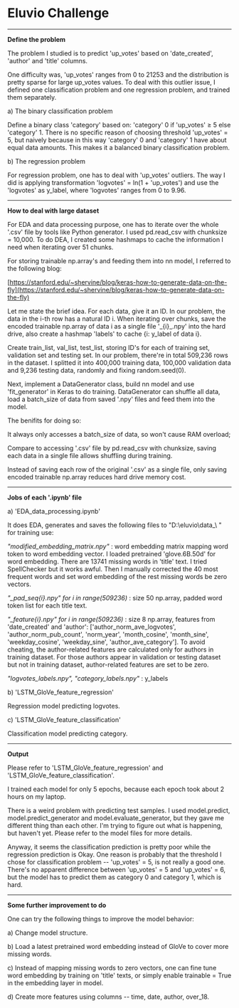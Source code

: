 # Eluvio Challenge

------------------------------------------------------------------------------------------------------------

**Define the problem**

The problem I studied is to predict &#39;up\_votes&#39; based on &#39;date\_created&#39;, &#39;author&#39; and &#39;title&#39; columns.

One difficulty was, &#39;up\_votes&#39; ranges from 0 to 21253 and the distribution is pretty sparse for large up\_votes values. To deal with this outlier issue, I defined one classification problem and one regression problem, and trained them separately.

a) The binary classification problem

Define a binary class &#39;category&#39; based on: &#39;category&#39; 0 if &#39;up\_votes&#39;  &ge; 5 else &#39;category&#39; 1. There is no specific reason of choosing threshold &#39;up\_votes&#39; = 5, but naively because in this way &#39;category&#39; 0  and &#39;category&#39; 1 have about equal data amounts. This makes it a balanced binary classification problem.

b) The regression problem

For regression problem, one has to deal with &#39;up\_votes&#39; outliers. The way I did is applying transformation &#39;logvotes&#39; = ln(1 + &#39;up\_votes&#39;) and use the &#39;logvotes&#39; as y\_label, where &#39;logvotes&#39; ranges from 0 to 9.96.

------------------------------------------------------------------------------------------------------------

**How to deal with large dataset**

For EDA and data processing purpose, one has to iterate over the whole &#39;.csv&#39; file by tools like Python generator. I used pd.read\_csv with chunksize = 10,000. To do DEA, I created some hashmaps to cache the information I need when iterating over 51 chunks.

For storing trainable np.array&#39;s and feeding them into nn model, I referred to the following blog:

[https://stanford.edu/~shervine/blog/keras-how-to-generate-data-on-the-fly](https://stanford.edu/~shervine/blog/keras-how-to-generate-data-on-the-fly)

Let me state the brief idea. For each data, give it an ID. In our problem, the data in the i-th row has a natural ID i. When iterating over chunks, save the encoded trainable np.array of data i as a single file &#39;\_{i}\_.npy&#39; into the hard drive, also create a hashmap &#39;labels&#39; to cache {i: y\_label of data i}.

Create train\_list, val\_list, test\_list, storing ID&#39;s for each of training set, validation set and testing set. In our problem, there&#39;re in total 509,236 rows in the dataset. I splitted it into 400,000 training data, 100,000 validation data and 9,236 testing data, randomly and fixing random.seed(0).

Next, implement a DataGenerator class, build nn model and use &#39;fit\_generator&#39; in Keras to do training. DataGenerator can shuffle all data, load a batch\_size of data from saved &#39;.npy&#39; files and feed them into the model.

The benifits for doing so:

It always only accesses a batch\_size of data, so won&#39;t cause RAM overload;

Compare to accessing &#39;.csv&#39; file by pd.read\_csv with chunksize, saving each data in a single file allows shuffling during training.

Instead of saving each row of the original &#39;.csv&#39; as a single file, only saving encoded trainable np.array reduces hard drive memory cost.

------------------------------------------------------------------------------------------------------------

**Jobs of each &#39;.ipynb&#39; file**

a) &#39;EDA\_data\_processing.ipynb&#39;

It does EDA, generates and saves the following files to &quot;D:\eluvio\data\_\ &quot; for training use:

_&quot;modified\_embedding\_matrix.npy&quot;_ : word embedding matrix mapping word token to word embedding vector. I loaded pretrained &#39;glove.6B.50d&#39; for word embedding. There are 13741 missing words in &#39;title&#39; text. I tried SpellChecker but it works awful. Then I manually corrected the 40 most frequent words and set word embedding of the rest missing words be zero vectors.

_&quot;\_pad\_seq{i}.npy&quot; for i in range(_509236_)_ : size 50 np.array, padded word token list for each title text.

_&quot;\_feature{i}.npy&quot; for i in range(_509236_)_ : size 8 np.array, features from &#39;date\_created&#39; and &#39;author&#39;: [&#39;author\_norm\_ave\_logvotes&#39;, &#39;author\_norm\_pub\_count&#39;, &#39;norm\_year&#39;, &#39;month\_cosine&#39;, &#39;month\_sine&#39;, &#39;weekday\_cosine&#39;, &#39;weekday\_sine&#39;, &#39;author\_ave\_category&#39;]. To avoid cheating, the author-related features are calculated only for authors in training dataset. For those authors appear in validation or testing dataset but not in training dataset, author-related features are set to be zero.

_&quot;logvotes\_labels.npy&quot;, &quot;category\_labels.npy&quot;_ : y\_labels

b) &#39;LSTM\_GloVe\_feature\_regression&#39;

Regression model predicting logvotes.

c) &#39;LSTM\_GloVe\_feature\_classification&#39;

Classification model predicting category.

------------------------------------------------------------------------------------------------------------

**Output**

Please refer to &#39;LSTM\_GloVe\_feature\_regression&#39; and &#39;LSTM\_GloVe\_feature\_classification&#39;.

I trained each model for only 5 epochs, because each epoch took about 2 hours on my laptop.

There is a weird problem with predicting test samples. I used model.predict, model.predict_generator and model.evaluate_generator, but they gave me different thing than each other. I'm trying to figure out what is happening, but haven't yet. Please refer to the model files for more details.

Anyway, it seems the classification prediction is pretty poor while the regression prediction is Okay. One reason is probably that the threshold I chose for classification problem -- &#39;up\_votes&#39; = 5, is not really a good one. There's no apparent difference between &#39;up\_votes&#39; = 5 and &#39;up\_votes&#39; = 6, but the model has to predict them as category 0 and category 1, which is hard.

------------------------------------------------------------------------------------------------------------

**Some further improvement to do**

One can try the following things to improve the model behavior:

a) Change model structure.

b) Load a latest pretrained word embedding instead of GloVe to cover more missing words.

c) Instead of mapping missing words to zero vectors, one can fine tune word embedding by training on &#39;title&#39; texts, or simply enable trainable = True in the embedding layer in model.

d) Create more features using columns -- time, date, author, over_18.
